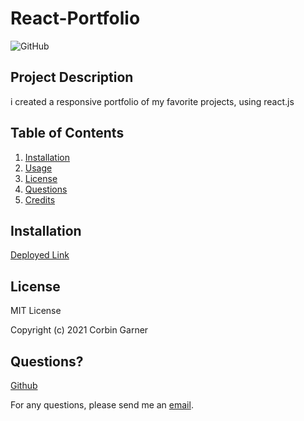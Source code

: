 # React-Portfolio

![GitHub](https://img.shields.io/github/license/CorbinGar/React-Portfolio)

## Project Description

i created a responsive portfolio of my favorite projects, using react.js

## Table of Contents
1. [Installation](#installation)
2. [Usage](#usage)
3. [License](#license)
4. [Questions](#questions)
5. [Credits](#credits)

## Installation
[Deployed Link](https://CorbinGar.github.io/React-Portfolio/)


## License
    
MIT License
    
Copyright (c) 2021 Corbin Garner
          
## Questions?
    
[Github](https://github.com/CorbinGar)
    
For any questions, please send me an [email](CorbinGar@gmail.com).
